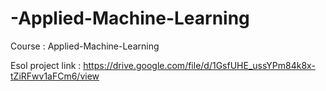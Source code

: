 # -Applied-Machine-Learning
Course :  Applied-Machine-Learning

Esol project link : https://drive.google.com/file/d/1GsfUHE_ussYPm84k8x-tZiRFwv1aFCm6/view
